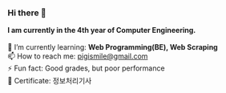 ### Hi there 👋
**I am currently in the 4th year of Computer Engineering.**
<br>
<br>
🌱 I’m currently learning: **Web Programming(BE), Web Scraping** <br>
📫 How to reach me: pigismile@gmail.com <br>
⚡ Fun fact: Good grades, but poor performance <br>
📝 Certificate: 정보처리기사

<!--
**NaHyeonJeong/NaHyeonJeong** is a ✨ _special_ ✨ repository because its `README.md` (this file) appears on your GitHub profile.

Here are some ideas to get you started:

- 🔭 I’m currently working on ...
- 🌱 I’m currently learning ...
- 👯 I’m looking to collaborate on ...
- 🤔 I’m looking for help with ...
- 💬 Ask me about ...
- 📫 How to reach me: ...
- 😄 Pronouns: ...
- ⚡ Fun fact: ...
-->
